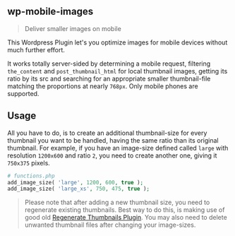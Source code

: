 wp-mobile-images
----------------

> Deliver smaller images on mobile

This Wordpress Plugin let's you optimize images for mobile devices without much further effort.


It works totally server-sided by determining a mobile request, filtering `the_content` and `post_thumbnail_html` for local thumbnail images, getting its ratio by its src and searching for an appropriate smaller thumbnail-file matching the proportions at nearly `768px`.
Only mobile phones are supported.

## Usage

All you have to do, is to create an additional thumbnail-size for every thumbnail you want to be handled, having the same ratio than its original thumbnail.
For example, if you have an image-size defined called `large` with resolution `1200x600` and ratio `2`, you need to create another one, giving it `750x375` pixels.

```php
# functions.php
add_image_size( 'large', 1200, 600, true );
add_image_size( 'large_xs', 750, 475, true );
```

> Please note that after adding a new thumbnail size, you need to regenerate existing thumbnails. Best way to do this, is making use of good old [Regenerate Thumbnails Plugin](https://wordpress.org/plugins/regenerate-thumbnails/). You may also need to delete unwanted thumbnail files after changing your image-sizes.